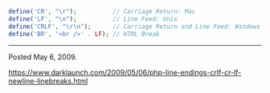 ```php
define('CR', "\r");          // Carriage Return: Mac
define('LF', "\n");          // Line Feed: Unix
define('CRLF', "\r\n");      // Carriage Return and Line Feed: Windows
define('BR', '<br />' . LF); // HTML Break
```

---

Posted May 6, 2009.

https://www.darklaunch.com/2009/05/06/php-line-endings-crlf-cr-lf-newline-linebreaks.html